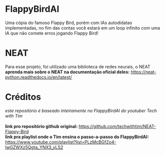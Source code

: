 # FlappyBirdAI
Uma cópia do famoso Flappy Bird, porém com IAs autodidatas implementadas, no fim das contas você estará em um loop infinito com uma IA que não comete erros jogando Flappy Bird!

# NEAT
Para esse projeto, foi utilizado uma biblioteca de redes neurais, o NEAT
<br>
**aprenda mais sobre o NEAT na documentação oficial deles:** https://neat-python.readthedocs.io/en/latest/

# Créditos
*este repositório é baseado inteiramente no FlappyBirdAI do youtuber Tech with Tim*
<br>
<br>
**link pro repositório github original:** https://github.com/techwithtim/NEAT-Flappy-Bird
<br>
**link pra playlist onde o Tim ensina o passo-a-passo do FlappyBirdAI:** https://www.youtube.com/playlist?list=PLzMcBGfZo4-lwGZWXz5Qgta_YNX3_vLS2
